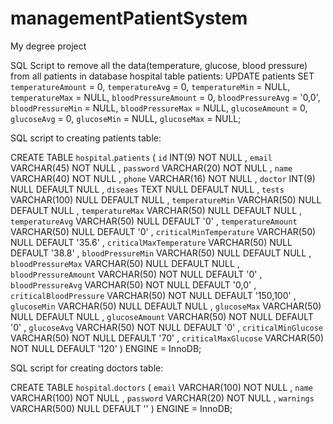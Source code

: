 # managementPatientSystem
My degree project


SQL Script to remove all the data(temperature, glucose, blood pressure) from all patients in database hospital table patients:
UPDATE patients SET `temperatureAmount` = 0, `temperatureAvg` = 0, `temperatureMin` = NULL, `temperatureMax` = NULL, `bloodPressureAmount` = 0,
`bloodPressureAvg` = '0,0', `bloodPressureMin` = NULL, `bloodPressureMax` = NULL, `glucoseAmount` = 0, `glucoseAvg` = 0, `glucoseMin` = NULL,
 `glucoseMax` = NULL;
 


SQL script to creating patients table:

CREATE TABLE `hospital`.`patients` ( `id` INT(9) NOT NULL , `email` VARCHAR(45) NOT NULL , `password` VARCHAR(20) NOT NULL , `name` VARCHAR(40) NOT NULL , `phone` VARCHAR(16) NOT NULL , `doctor` INT(9) NULL DEFAULT NULL , `diseaes` TEXT NULL DEFAULT NULL , `tests` VARCHAR(100) NULL DEFAULT NULL , `temperatureMin` VARCHAR(50) NULL DEFAULT NULL , `temperatureMax` VARCHAR(50) NULL DEFAULT NULL , `temperatureAvg` VARCHAR(50) NULL DEFAULT '0' , `temperatureAmount` VARCHAR(50) NULL DEFAULT '0' , `criticalMinTemperature` VARCHAR(50) NULL DEFAULT '35.6' , `criticalMaxTemperature` VARCHAR(50) NULL DEFAULT '38.8' , `bloodPressureMin` VARCHAR(50) NULL DEFAULT NULL , `bloodPressureMax` VARCHAR(50) NULL DEFAULT NULL , `bloodPressureAmount` VARCHAR(50) NOT NULL DEFAULT '0' , `bloodPressureAvg` VARCHAR(50) NOT NULL DEFAULT '0,0' , `criticalBloodPressure` VARCHAR(50) NOT NULL DEFAULT '150,100' , `glucoseMin` VARCHAR(50) NULL DEFAULT NULL , `glucoseMax` VARCHAR(50) NULL DEFAULT NULL , `glucoseAmount` VARCHAR(50) NOT NULL DEFAULT '0' , `glucoseAvg` VARCHAR(50) NOT NULL DEFAULT '0' , `criticalMinGlucose` VARCHAR(50) NOT NULL DEFAULT '70' , `criticalMaxGlucose` VARCHAR(50) NOT NULL DEFAULT '120' ) ENGINE = InnoDB;



SQL script for creating doctors table:

CREATE TABLE `hospital`.`doctors` ( `email` VARCHAR(100) NOT NULL , `name` VARCHAR(100) NOT NULL , `password` VARCHAR(20) NOT NULL , `warnings` VARCHAR(500) NULL DEFAULT '' ) ENGINE = InnoDB;


